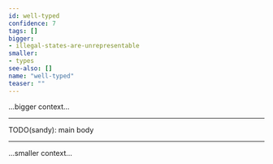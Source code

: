 ```yaml
---
id: well-typed
confidence: 7
tags: []
bigger:
- illegal-states-are-unrepresentable
smaller:
- types
see-also: []
name: "well-typed"
teaser: ""
---
```



...bigger context...

---

TODO(sandy): main body

---

...smaller context...
